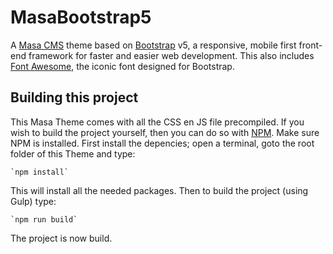 # MasaBootstrap5
A [Masa CMS](http://www.masacms.com) theme based on [Bootstrap](http://getbootstrap.com/) v5, a responsive, mobile first front-end framework for faster and easier web development. This also includes [Font Awesome](http://fontawesome.io/), the iconic font designed for Bootstrap.

## Building this project
This Masa Theme comes with all the CSS en JS file precompiled. 
If you wish to build the project yourself, then you can do so with [NPM](https://nodejs.org/).
Make sure NPM is installed. First install the depencies; open a terminal, goto the root folder of this Theme and type:

    `npm install`

This will install all the needed packages. Then to build the project (using Gulp) type:

    `npm run build`


The project is now build.
